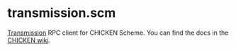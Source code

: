 # transmission.scm

[Transmission](https://github.com/transmission/transmission) RPC client for CHICKEN Scheme. You can find the docs in the [CHICKEN wiki](https://wiki.call-cc.org/eggref/5/transmission).
